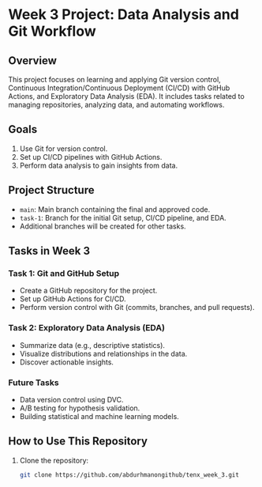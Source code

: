 # Week 3 Project: Data Analysis and Git Workflow

## Overview
This project focuses on learning and applying Git version control, Continuous Integration/Continuous Deployment (CI/CD) with GitHub Actions, and Exploratory Data Analysis (EDA). It includes tasks related to managing repositories, analyzing data, and automating workflows.

## Goals
1. Use Git for version control.
2. Set up CI/CD pipelines with GitHub Actions.
3. Perform data analysis to gain insights from data.

## Project Structure
- `main`: Main branch containing the final and approved code.
- `task-1`: Branch for the initial Git setup, CI/CD pipeline, and EDA.
- Additional branches will be created for other tasks.

## Tasks in Week 3
### Task 1: Git and GitHub Setup
- Create a GitHub repository for the project.
- Set up GitHub Actions for CI/CD.
- Perform version control with Git (commits, branches, and pull requests).

### Task 2: Exploratory Data Analysis (EDA)
- Summarize data (e.g., descriptive statistics).
- Visualize distributions and relationships in the data.
- Discover actionable insights.

### Future Tasks
- Data version control using DVC.
- A/B testing for hypothesis validation.
- Building statistical and machine learning models.

## How to Use This Repository
1. Clone the repository:  
   ```bash
   git clone https://github.com/abdurhmanongithub/tenx_week_3.git
